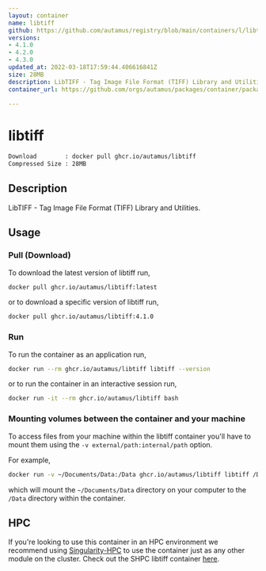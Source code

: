 ```yaml
---
layout: container
name: libtiff
github: https://github.com/autamus/registry/blob/main/containers/l/libtiff/spack.yaml
versions:
- 4.1.0
- 4.2.0
- 4.3.0
updated_at: 2022-03-18T17:59:44.406616841Z
size: 28MB
description: LibTIFF - Tag Image File Format (TIFF) Library and Utilities.
container_url: https://github.com/orgs/autamus/packages/container/package/libtiff

---
```

# libtiff
```bash 
Download        : docker pull ghcr.io/autamus/libtiff
Compressed Size : 28MB
```

## Description
LibTIFF - Tag Image File Format (TIFF) Library and Utilities.

## Usage
### Pull (Download)
To download the latest version of libtiff run,

```bash
docker pull ghcr.io/autamus/libtiff:latest
```

or to download a specific version of libtiff run,

```bash
docker pull ghcr.io/autamus/libtiff:4.1.0
```
### Run
To run the container as an application run,
```bash
docker run --rm ghcr.io/autamus/libtiff libtiff --version
```

or to run the container in an interactive session run,
```bash
docker run -it --rm ghcr.io/autamus/libtiff bash
```

### Mounting volumes between the container and your machine
To access files from your machine within the libtiff container you'll have to mount them using the `-v external/path:internal/path` option.

For example,
```bash
docker run -v ~/Documents/Data:/Data ghcr.io/autamus/libtiff libtiff /Data/myData.csv
```
which will mount the `~/Documents/Data` directory on your computer to the `/Data` directory within the container.

## HPC
If you're looking to use this container in an HPC environment we recommend using [Singularity-HPC](https://singularity-hpc.readthedocs.io) to use the container just as any other module on the cluster. Check out the SHPC libtiff container [here](https://singularityhub.github.io/singularity-hpc/r/ghcr.io-autamus-libtiff/).